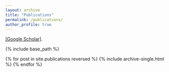 ```yaml
---
layout: archive
title: "Publications"
permalink: /publications/
author_profile: true
---
```



  [\[Google Scholar\]](https://scholar.google.com/citations?hl=en&user=80d4v4kAAAAJ).


{% include base_path %}

{% for post in site.publications reversed %}
  {% include archive-single.html %}
{% endfor %}

